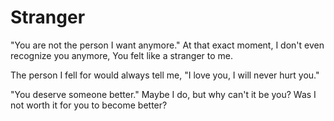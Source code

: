 # Stranger

"You are not the person I want anymore."
At that exact moment, I don't even recognize you anymore,
You felt like a stranger to me.

The person I fell for would always tell me,
"I love you, I will never hurt you."

"You deserve someone better."
Maybe I do, but why can't it be you?
Was I not worth it for you to become better?

